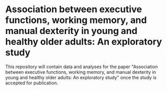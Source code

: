 # Association between executive functions, working memory, and manual dexterity in young and healthy older adults: An exploratory study

This repository will contain data and analyses for the paper "Association between executive functions, working memory, and manual dexterity in young and healthy older adults: An exploratory study" once the study is accepted for publication.
